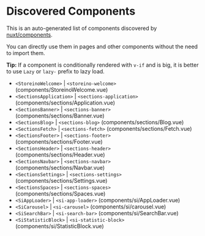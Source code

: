 # Discovered Components

This is an auto-generated list of components discovered by [nuxt/components](https://github.com/nuxt/components).

You can directly use them in pages and other components without the need to import them.

**Tip:** If a component is conditionally rendered with `v-if` and is big, it is better to use `Lazy` or `lazy-` prefix to lazy load.

- `<StoreinoWelcome>` | `<storeino-welcome>` (components/StoreinoWelcome.vue)
- `<SectionsApplication>` | `<sections-application>` (components/sections/Application.vue)
- `<SectionsBanner>` | `<sections-banner>` (components/sections/Banner.vue)
- `<SectionsBlog>` | `<sections-blog>` (components/sections/Blog.vue)
- `<SectionsFetch>` | `<sections-fetch>` (components/sections/Fetch.vue)
- `<SectionsFooter>` | `<sections-footer>` (components/sections/Footer.vue)
- `<SectionsHeader>` | `<sections-header>` (components/sections/Header.vue)
- `<SectionsNavbar>` | `<sections-navbar>` (components/sections/Navbar.vue)
- `<SectionsSettings>` | `<sections-settings>` (components/sections/Settings.vue)
- `<SectionsSpaces>` | `<sections-spaces>` (components/sections/Spaces.vue)
- `<SiAppLoader>` | `<si-app-loader>` (components/si/AppLoader.vue)
- `<SiCarousel>` | `<si-carousel>` (components/si/carousel.vue)
- `<SiSearchBar>` | `<si-search-bar>` (components/si/SearchBar.vue)
- `<SiStatisticBlock>` | `<si-statistic-block>` (components/si/StatisticBlock.vue)
